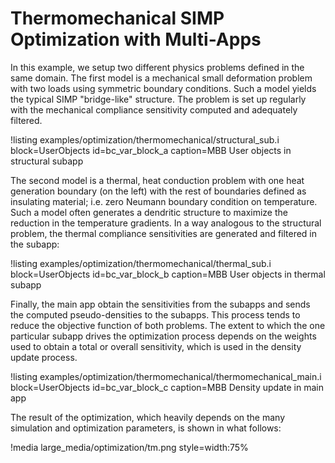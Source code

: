 # Thermomechanical SIMP Optimization with Multi-Apps

In this example, we setup two different physics problems defined in the same domain.
The first model is a mechanical small deformation problem with two loads using symmetric
boundary conditions. Such a model yields the typical SIMP "bridge-like" structure.
The problem is set up regularly with the mechanical compliance sensitivity computed
and adequately filtered.

!listing examples/optimization/thermomechanical/structural_sub.i
         block=UserObjects id=bc_var_block_a
         caption=MBB User objects in structural subapp

The second model is a thermal, heat conduction problem with one heat generation boundary
(on the left) with the rest of boundaries defined as insulating material; i.e. zero
Neumann boundary condition on temperature. Such a model often generates a dendritic
structure to maximize the reduction in the temperature gradients. In a way analogous to
the structural problem, the thermal compliance sensitivities are generated and filtered
in the subapp:

!listing examples/optimization/thermomechanical/thermal_sub.i
         block=UserObjects id=bc_var_block_b
         caption=MBB User objects in thermal subapp

Finally, the main app obtain the sensitivities from the subapps and sends the computed
pseudo-densities to the subapps. This process tends to reduce the objective function of both
problems. The extent to which the one particular subapp drives the optimization process
depends on the weights used to obtain a total or overall sensitivity, which is used in
the density update process.

!listing examples/optimization/thermomechanical/thermomechanical_main.i
         block=UserObjects id=bc_var_block_c
         caption=MBB Density update in main app

The result of the optimization, which heavily depends on the many simulation and optimization
parameters, is shown in what follows:

!media large_media/optimization/tm.png style=width:75%



